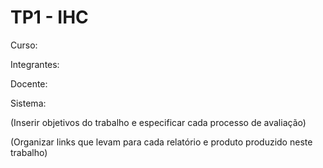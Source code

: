 # TP1 - IHC

Curso:

Integrantes:

Docente:

Sistema:

(Inserir objetivos do trabalho e especificar cada processo de avaliação)

(Organizar links que levam para cada relatório e produto produzido neste trabalho)
